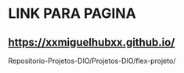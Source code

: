 # LINK PARA PAGINA
## https://xxmiguelhubxx.github.io/
Repositorio-Projetos-DIO/Projetos-DIO/flex-projeto/

